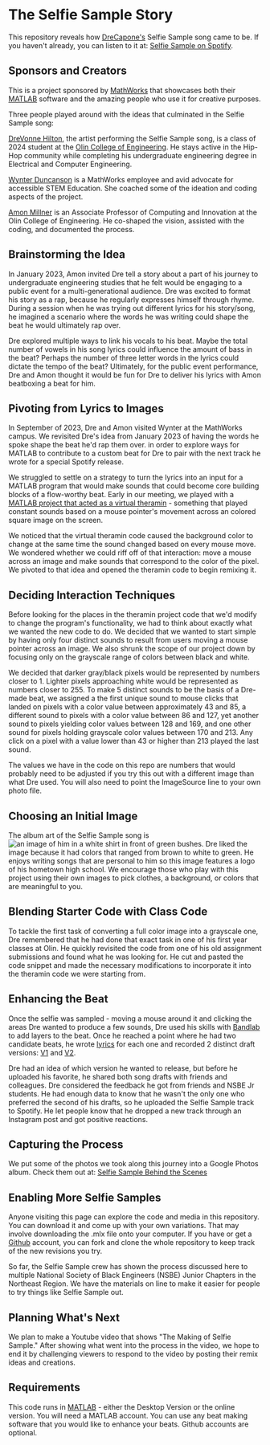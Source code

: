 # The Selfie Sample Story

This repository reveals how [DreCapone's](https://open.spotify.com/artist/4Q4IYJ5TxabcXkd6U2NEcK?si=pwxHAzUrSQaGhRG3koMjEQ) Selfie Sample song came to be. If you haven't already, you can listen to it at: [Selfie Sample on Spotify](https://open.spotify.com/track/1PwnldgLzUDFLz0K9ZRZbn?si=5309c2311a3d420f).


## Sponsors and Creators
This is a project sponsored by [MathWorks](https://www.mathworks.com/) that showcases both their [MATLAB](https://www.mathworks.com/products/matlab.html) software and the amazing people who use it for creative purposes.

Three people played around with the ideas that culminated in the Selfie Sample song:

[DreVonne Hilton](https://www.linkedin.com/in/drevonne-hilton-403672199), the artist performing the Selfie Sample song, is a class of 2024 student at the [Olin College of Engineering](https://www.olin.edu/). He stays active in the Hip-Hop community while completing his undergraduate engineering degree in Electrical and Computer Engineering.

[Wynter Duncanson](https://www.linkedin.com/in/wynterjd) is a MathWorks employee and avid advocate for accessible STEM Education. She coached some of the ideation and coding aspects of the project.

[Amon Millner](https://www.linkedin.com/in/amon-millner-2653006b/) is an Associate Professor of Computing and Innovation at the Olin College of Engineering. He co-shaped the vision, assisted with the coding, and documented the process.


## Brainstorming the Idea

In January 2023, Amon invited Dre tell a story about a part of his journey to undergraduate engineering studies that he felt would be engaging to a public event for a multi-generational audience. Dre was excited to format his story as a rap, because he regularly expresses himself through rhyme. During a session when he was trying out different lyrics for his story/song, he imagined a scenario where the words he was writing could shape the beat he would ultimately rap over.

Dre explored multiple ways to link his vocals to his beat. Maybe the total number of vowels in his song lyrics could influence the amount of bass in the beat? Perhaps the number of three letter words in the lyrics could dictate the tempo of the beat? Ultimately, for the public event performance, Dre and Amon thought it would be fun for Dre to deliver his lyrics with Amon beatboxing a beat for him.


## Pivoting from Lyrics to Images

In September of 2023, Dre and Amon visited Wynter at the MathWorks campus. We revisited Dre's idea from January 2023 of having the words he spoke shape the beat he'd rap them over. in order to explore ways for MATLAB to contribute to a custom beat for Dre to pair with the next track he wrote for a special Spotify release.

We struggled to settle on a strategy to turn the lyrics into an input for a MATLAB program that would make sounds that could become core building blocks of a flow-worthy beat. Early in our meeting, we played with a [MATLAB project that acted as a virtual theramin](https://www.mathworks.com/academia/courseware/bytes-and-beats.html) - something that played constant sounds based on a mouse pointer's movement across an colored square image on the screen.

We noticed that the virtual theramin code caused the background color to change at the same time the sound changed based on every mouse move. We wondered whether we could riff off of that interaction: move a mouse across an image and make sounds that correspond to the color of the pixel. We pivoted to that idea and opened the theramin code to begin remixing it.


## Deciding Interaction Techniques

Before looking for the places in the theramin project code that we'd modify to change the program's functionality, we had to think about exactly what we wanted the new code to do. We decided that we wanted to start simple by having only four distinct sounds to result from users moving a mouse pointer across an image. We also shrunk the scope of our project down by focusing only on the grayscale range of colors between black and white.

We decided that darker gray/black pixels would be represented by numbers closer to 1. Lighter pixels approaching white would be represented as numbers closer to 255. To make 5 distinct sounds to be the basis of a Dre-made beat, we assigned a the first unique sound to mouse clicks that landed on pixels with a color value between approximately 43 and 85, a different sound to pixels with a color value between 86 and 127, yet another sound to pixels yielding color values between 128 and 169, and one other sound for pixels holding grayscale color values between 170 and 213. Any click on a pixel with a value lower than 43 or higher than 213 played the last sound.

The values we have in the code on this repo are numbers that would probably need to be adjusted if you try this out with a different image than what Dre used. You will also need to point the ImageSource line to your own photo file.




## Choosing an Initial Image

The album art of the Selfie Sample song is ![an image of him in a white shirt in front of green bushes](dre-selfie-sample-photo.png). Dre liked the image because it had colors that ranged from brown to white to green. He enjoys writing songs that are personal to him so this image features a logo of his hometown high school. We encourage those who play with this project using their own images to pick clothes, a background, or colors that are meaningful to you.


## Blending Starter Code with Class Code

To tackle the first task of converting a full color image into a grayscale one, Dre remembered that he had done that exact task in one of his first year classes at Olin. He quickly revisited the code from one of his old assignment submissions and found what he was looking for. He cut and pasted the code snippet and made the necessary modifications to incorporate it into the theramin code we were starting from.


## Enhancing the Beat

Once the selfie was sampled - moving a mouse around it and clicking the areas Dre wanted to produce a few sounds, Dre used his skills with [Bandlab](https://www.bandlab.com/) to add layers to the beat. Once he reached a point where he had two candidate beats, he wrote [lyrics](selfie-sample-lyrics.rtf) for each one and recorded 2 distinct draft versions: [V1](ss-draft-V1.mfa) and [V2](ss-draft-V2.m4a).

Dre had an idea of which version he wanted to release, but before he uploaded his favorite, he shared both song drafts with friends and colleagues. Dre considered the feedback he got from friends and NSBE Jr students. He had enough data to know that he wasn't the only one who preferred the second of his drafts, so he uploaded the Selfie Sample track to Spotify. He let people know that he dropped a new track through an Instagram post and got positive reactions.


## Capturing the Process

We put some of the photos we took along this journey into a Google Photos album. Check them out at: [Selfie Sample Behind the Scenes](https://photos.google.com/share/AF1QipMh_c0k2mr3T4ubkv0zlAKXFEW5Q2e3fuootz6CnOFQs-kM-SuPv-YshNeGeBeXoA?key=UlVzQjNZN2hqcmVYY2RrbWRKRFlraUM2YkFhMklB)


## Enabling More Selfie Samples

Anyone visiting this page can explore the code and media in this repository. You can download it and come up with your own variations. That may involve downloading the .mlx file onto your computer. If you have or get a [Github](https://github.com/) account, you can fork and clone the whole repository to keep track of the new revisions you try.

So far, the Selfie Sample crew has shown the process discussed here to multiple National Society of Black Engineers (NSBE) Junior Chapters in the Northeast Region. We have the materials on line to make it easier for people to try things like Selfie Sample out.


## Planning What's Next

We plan to make a Youtube video that shows "The Making of Selfie Sample." After showing what went into the process in the video, we hope to end it by challenging viewers to respond to the video by posting their remix ideas and creations.


## Requirements

This code runs in [MATLAB](https://matlab.mathworks.com/) - either the Desktop Version or the online version.
You will need a MATLAB account.
You can use any beat making software that you would like to enhance your beats.
Github accounts are optional.
